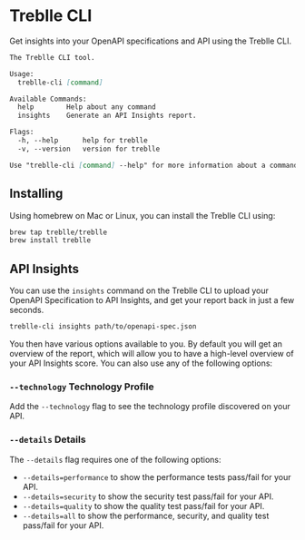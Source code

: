 # Treblle CLI

Get insights into your OpenAPI specifications and API using the Treblle CLI.

```md
The Treblle CLI tool.

Usage:
  treblle-cli [command]

Available Commands:
  help        Help about any command
  insights    Generate an API Insights report.

Flags:
  -h, --help      help for treblle
  -v, --version   version for treblle

Use "treblle-cli [command] --help" for more information about a command.
```

## Installing

Using homebrew on Mac or Linux, you can install the Treblle CLI using:

```bash
brew tap treblle/treblle
brew install treblle
```

## API Insights

You can use the `insights` command on the Treblle CLI to upload your OpenAPI Specification to API Insights, and get your report back in just a few seconds.

```bash
treblle-cli insights path/to/openapi-spec.json
```

You then have various options available to you. By default you will get an overview of the report, which will allow you to have a high-level overview of your API Insights score. You can also use any of the following options:

### `--technology` Technology Profile

Add the `--technology` flag to see the technology profile discovered on your API.

### `--details` Details

The `--details` flag requires one of the following options:

- `--details=performance` to show the performance tests pass/fail for your API.
- `--details=security` to show the security test pass/fail for your API.
- `--details=quality` to show the quality test pass/fail for your API.
- `--details=all` to show the performance, security, and quality test pass/fail for your API.

